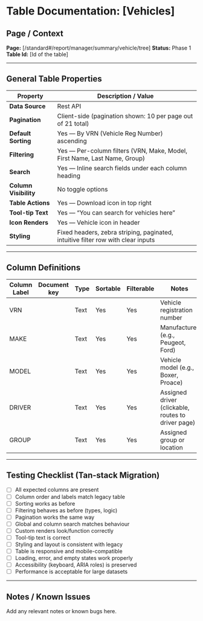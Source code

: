# Table Documentation: [Vehicles]

## Page / Context
**Page:** [/standard#/report/manager/summary/vehicle/tree]
**Status:** Phase 1
**Table Id:** [Id of the table]

---

## General Table Properties

| Property             | Description / Value |
|----------------------|---------------------|
| **Data Source**      | Rest API |
| **Pagination**       | Client-side (pagination shown: 10 per page out of 21 total) |
| **Default Sorting**  | Yes — By VRN (Vehicle Reg Number) ascending |
| **Filtering**        | Yes — Per-column filters (VRN, Make, Model, First Name, Last Name, Group) |
| **Search**           | Yes — Inline search fields under each column heading |
| **Column Visibility**| No toggle options |
| **Table Actions**    | Yes — Download icon in top right |
| **Tool-tip Text**    | Yes — “You can search for vehicles here” |
| **Icon Renders**     | Yes — Vehicle icon in header |
| **Styling**          | Fixed headers, zebra striping, paginated, intuitive filter row with clear inputs |

---

## Column Definitions

| Column Label | Document key   | Type     | Sortable | Filterable | Notes                                              |
|--------------|----------------|----------|----------|------------|----------------------------------------------------|
| VRN          |                | Text     | Yes      | Yes        | Vehicle registration number                        |
| MAKE         |                | Text     | Yes      | Yes        | Manufacturer (e.g., Peugeot, Ford)                 |
| MODEL        |                | Text     | Yes      | Yes        | Vehicle model (e.g., Boxer, Proace)                |
| DRIVER       |                | Text     | Yes      | Yes        | Assigned driver (clickable, routes to driver page) |
| GROUP        |                | Text     | Yes      | Yes        | Assigned group or location                         |

---

## Testing Checklist (Tan-stack Migration)

- [ ] All expected columns are present
- [ ] Column order and labels match legacy table
- [ ] Sorting works as before
- [ ] Filtering behaves as before (types, logic)
- [ ] Pagination works the same way
- [ ] Global and column search matches behaviour
- [ ] Custom renders look/function correctly
- [ ] Tool-tip text is correct
- [ ] Styling and layout is consistent with legacy
- [ ] Table is responsive and mobile-compatible
- [ ] Loading, error, and empty states work properly
- [ ] Accessibility (keyboard, ARIA roles) is preserved
- [ ] Performance is acceptable for large datasets

---

## Notes / Known Issues

Add any relevant notes or known bugs here.
